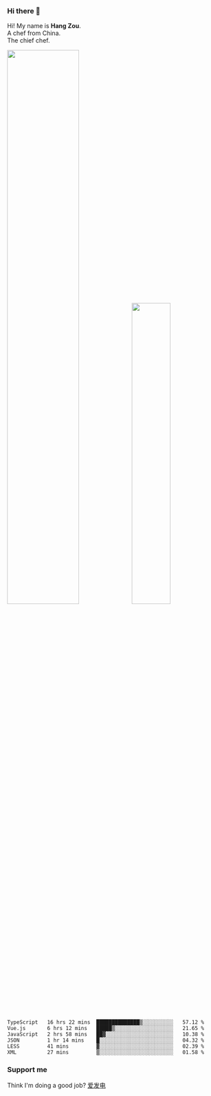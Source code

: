 ### Hi there 👋

Hi! My name is **Hang Zou**.  
A chef from China.  
The chief chef.

<img align="" width="57.5%" src="https://github-readme-stats.vercel.app/api?username=zouhangwithsweet&hide_title=true&hide_border=true&show_icons=true&include_all_commits=true&line_height=21" /><img align="" width="42.4%" src="https://github-readme-stats.vercel.app/api/top-langs/?username=zouhangwithsweet&hide_title=true&hide_border=true&layout=compact" />

<!--START_SECTION:waka-->

```text
TypeScript   16 hrs 22 mins  ██████████████▒░░░░░░░░░░   57.12 %
Vue.js       6 hrs 12 mins   █████▒░░░░░░░░░░░░░░░░░░░   21.65 %
JavaScript   2 hrs 58 mins   ██▓░░░░░░░░░░░░░░░░░░░░░░   10.38 %
JSON         1 hr 14 mins    █░░░░░░░░░░░░░░░░░░░░░░░░   04.32 %
LESS         41 mins         ▓░░░░░░░░░░░░░░░░░░░░░░░░   02.39 %
XML          27 mins         ▒░░░░░░░░░░░░░░░░░░░░░░░░   01.58 %
```

<!--END_SECTION:waka-->

### Support me

Think I'm doing a good job? [爱发电](https://afdian.net/@zouhangsweet)
